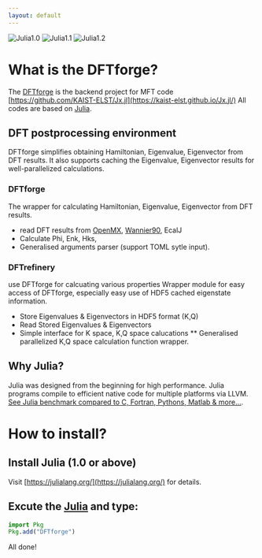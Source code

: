 ```yaml
---
layout: default
---
```

![Julia1.0](https://img.shields.io/badge/Julia-1.0-blue.svg?longCache=true)  ![Julia1.1](https://img.shields.io/badge/Julia-1.1-blue.svg?longCache=true) ![Julia1.2](https://img.shields.io/badge/Julia-1.2-blue.svg?longCache=true) 



# What is the DFTforge?
The [DFTforge](https://github.com/KAIST-ELST/DFTforge.jl/) is the backend project for MFT code [https://github.com/KAIST-ELST/Jx.jl](https://kaist-elst.github.io/Jx.jl/)
All codes are based on [Julia](https://julialang.org/).

## DFT postprocessing environment
DFTforge simplifies obtaining Hamiltonian, Eigenvalue, Eigenvector from DFT results.
It also supports caching the Eigenvalue, Eigenvector results for well-parallelized calculations.

### DFTforge
The wrapper for calculating Hamiltonian, Eigenvalue, Eigenvector from DFT results.

 * read DFT results from [OpenMX](http://www.openmx-square.org/), [Wannier90](http://www.wannier.org/), EcalJ
 * Calculate Phi, Enk, Hks,
 * Generalised arguments parser (support TOML sytle input).


### DFTrefinery
use DFTforge for calcuating various properties
Wrapper module for easy access of DFTforge, especially easy use of HDF5 cached eigenstate information.

 * Store Eigenvalues & Eigenvectors in HDF5 format (K,Q)
 * Read Stored Eigenvalues & Eigenvectors
 * Simple interface for K space, K,Q space calucations
 ** Generalised parallelized K,Q space calculation function wrapper.

## Why Julia?

Julia was designed from the beginning for high performance. Julia programs compile to efficient native code for multiple platforms via LLVM.
[See Julia benchmark compared to C, Fortran, Pythons, Matlab & more...](https://julialang.org/benchmarks/).


# How to install?

## Install Julia (1.0 or above)
Visit [https://julialang.org/](https://julialang.org/) for details.

## Excute the [Julia](https://julialang.org/) and type:
```julia
import Pkg
Pkg.add("DFTforge")
```
All done!

